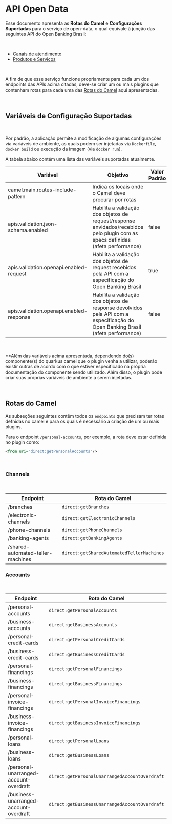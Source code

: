 # API Open Data

Esse documento apresenta as **Rotas do Camel** e **Configurações Suportadas** para
o serviço de open-data, o qual equivale à junção das seguintes API do
Open Banking Brasil:

&nbsp;

- [Canais de atendimento](https://openbanking-brasil.github.io/areadesenvolvedor/#api-canais-de-atendimento-v1-0-2)
- [Produtos e Serviços](https://openbanking-brasil.github.io/areadesenvolvedor/#api-produtos-e-servicos-v1-0-2)

&nbsp;

A fim de que esse serviço funcione propriamente para cada um dos endpoints das APIs
acima citadas, deve-se criar um ou mais plugins que contenham rotas para cada uma
das [Rotas do Camel](#rotas-do-camel) aqui apresentadas.

&nbsp;

## Variáveis de Configuração Suportadas

&nbsp;

Por padrão, a aplicação permite a modificação de algumas configurações via variáveis
de ambiente, as quais podem ser injetadas via `Dockerfile`, `docker build` ou execução
da imagem (via `docker run`).

A tabela abaixo contém uma lista das variáveis suportadas atualmente.

| Variável                                 | Objetivo                                                                                                                        | Valor Padrão |
| ---------------------------------------- | ------------------------------------------------------------------------------------------------------------------------------- | ------------ |
| camel.main.routes-include-pattern        | Indica os locais onde o Camel deve procurar por rotas                                                                      |            |
| apis.validation.json-schema.enabled      | Habilita a validação dos objetos de request/response envidados/recebidos pelo plugin com as specs definidas (afeta performance) | false        |
| apis.validation.openapi.enabled-request  | Habilita a validação dos objetos de request recebidos pela API com a especificação do Open Banking Brasil                       | true         |
| apis.validation.openapi.enabled-response | Habilita a validação dos objetos de response devolvidos pela API com a especificação do Open Banking Brasil (afeta performance) | false        |

&nbsp;

**Além das variáveis acima apresentada, dependendo do(s) componente(s) do quarkus
camel que o plugin venha a utilizar, poderão existir outras de acordo com o que
estiver específicado na própria documentação do componente sendo utilizado. Além
disso, o plugin pode criar suas próprias variáveis de ambiente a serem injetadas.

&nbsp;

## Rotas do Camel

As subseções seguintes contêm todos os `endpoints` que precisam ter rotas defnidas
no camel e para os quais é necessário a criação de um ou mais plugins.

Para o endpoint `/personal-accounts`, por exemplo, a rota deve estar
definida no plugin como:

```xml
<from uri="direct:getPersonalAccounts"/>
```

&nbsp;

### Channels

&nbsp;

| Endpoint                          | Rota do Camel                                 |
| --------------------------------- | --------------------------------------------- |
| /branches                         | ```direct:getBranches```                      |
| /electronic-channels              | ```direct:getElectronicChannels```            |
| /phone-channels                   | ```direct:getPhoneChannels```                 |
| /banking-agents                   | ```direct:getBankingAgents```                 |
| /shared-automated-teller-machines | ```direct:getSharedAutomatedTellerMachines``` |

### Accounts

&nbsp;

| Endpoint                                     | Rota do Camel                                             |
|----------------------------------------------|-----------------------------------------------------------|
| /personal-accounts                           | ```direct:getPersonalAccounts```                          |
| /business-accounts                           | ```direct:getBusinessAccounts```                          |
| /personal-credit-cards                       | ```direct:getPersonalCreditCards```                       |
| /business-credit-cards                       | ```direct:getBusinessCreditCards```                       |
| /personal-financings                         | ```direct:getPersonalFinancings```                        |
| /business-financings                         | ```direct:getBusinessFinancings```                        |
| /personal-invoice-financings                 | ```direct:getPersonalInvoiceFinancings```                 |
| /business-invoice-financings                 | ```direct:getBusinessInvoiceFinancings```                 |
| /personal-loans                              | ```direct:getPersonalLoans```                             |
| /business-loans                              | ```direct:getBusinessLoans```                             |
| /personal-unarranged-account-overdraft       | ```direct:getPersonalUnarrangedAccountOverdraft```        |
| /business-unarranged-account-overdraft       | ```direct:getBusinessUnarrangedAccountOverdraft```        |

&nbsp;
